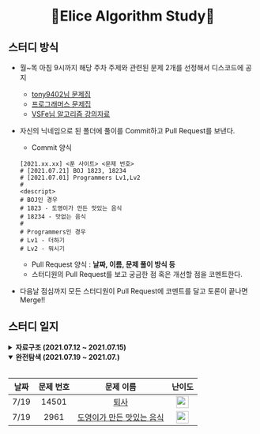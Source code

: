 <div align="center">
  <h1>🥕Elice Algorithm Study🥕</h1>
</div>

## 스터디 방식

- 월~목 아침 9시까지 해당 주차 주제와 관련된 문제 2개를 선정해서 디스코드에 공지
    - [tony9402님 문제집](https://github.com/tony9402/baekjoon)
    - [프로그래머스 문제집](https://programmers.co.kr/learn/challenges)
    - [VSFe님 알고리즘 강의자료](https://github.com/VSFe/Algorithm_Study/tree/main/Concept/New)

- 자신의 닉네임으로 된 폴더에 풀이를 Commit하고 Pull Request를 보낸다.
    - Commit 양식
    ```
    [2021.xx.xx] <푼 사이트> <문제 번호>
    # [2021.07.21] BOJ 1823, 18234
    # [2021.07.01] Programmers Lv1,Lv2
    #
    <descript>
    # BOJ인 경우
    # 1823 - 도영이가 만든 맛있는 음식
    # 18234 - 맛없는 음식
    #
    # Programmers인 경우
    # Lv1 - 더하기
    # Lv2 - 뭐시기
    ```
    - Pull Request 양식
    : **날짜, 이름, 문제 풀이 방식 등**
    - 스터디원의 Pull Request를 보고 궁금한 점 혹은 개선할 점을 코멘트한다.
- 다음날 점심까지 모든 스터디원이 Pull Request에 코멘트를 달고 토론이 끝나면 Merge!!



## 스터디 일지

<details markdown="1">
<summary><strong>자료구조 (2021.07.12 ~ 2021.07.15)</strong></summary>

<br/>

| 날짜 |                                 문제 번호                                 |                                       문제 이름                                        |                                          난이도                                          |
| :--: | :-----------------------------------------------------------------------: | :------------------------------------------------------------------------------------: | :--------------------------------------------------------------------------------------: |
| 7/12 |  5430  |  <a href="https://www.acmicpc.net/problem/5430" target="_blank">AC</a>       |    <img height="25px" width="25px" src="https://d2gd6pc034wcta.cloudfront.net/tier/11.svg"/>     |
| 7/12 |  2075  |  <a href="https://www.acmicpc.net/problem/2075" target="_blank">N번째 큰 수</a>      | <img height="25px" width="25px" src="https://d2gd6pc034wcta.cloudfront.net/tier/11.svg"/> |
| 7/13 |  42577 |  <a href="https://programmers.co.kr/learn/courses/30/lessons/42577" target="_blank">[해시] 전화번호 목록</a>  | Lv2 |
| 7/13 |  42586 |  <a href="https://programmers.co.kr/learn/courses/30/lessons/42586">[스택/큐] 기능개발</a>    | Lv2 |
| 7/14 |  17413 |  <a href="https://www.acmicpc.net/problem/17413" target="_blank">단어 뒤집기2</a>      |    <img height="25px" width="25px" src="https://d2gd6pc034wcta.cloudfront.net/tier/8.svg"/>    |
| 7/14 |  2800  |  <a href="https://www.acmicpc.net/problem/2800" target="_blank">괄호제거</a>    |    <img height="25px" width="25px" src="https://d2gd6pc034wcta.cloudfront.net/tier/11.svg"/>    |
| 7/15 |  1966  |  <a href="https://www.acmicpc.net/problem/1966" target="_blank">프린터 큐</a>        |    <img height="25px" width="25px" src="https://d2gd6pc034wcta.cloudfront.net/tier/8.svg"/>    |
| 7/15 |  14425 |  <a href="https://www.acmicpc.net/problem/14425" target="_blank">문자열 집합</a>        |    <img height="25px" width="25px" src="https://d2gd6pc034wcta.cloudfront.net/tier/8.svg"/>    |

</details>


<details markdown="1" open>
<summary><strong>완전탐색 (2021.07.19 ~ 2021.07.)</strong></summary>

<br/>


| 날짜 |                                 문제 번호                                 |                                       문제 이름                                        |                                          난이도                                          |
| :--: | :-----------------------------------------------------------------------: | :------------------------------------------------------------------------------------: | :--------------------------------------------------------------------------------------: |
| 7/19 |  14501  |  <a href="https://www.acmicpc.net/problem/14501" target="_blank">퇴사</a>       |    <img height="25px" width="25px" src="https://d2gd6pc034wcta.cloudfront.net/tier/7.svg"/>     |
| 7/19 |  2961  |  <a href="https://www.acmicpc.net/problem/2961" target="_blank">도영이가 만든 맛있는 음식</a>      | <img height="25px" width="25px" src="https://d2gd6pc034wcta.cloudfront.net/tier/10.svg"/> |

</details>




<!-- ### 📖 오늘의 문제

|  작성일  | 출처 |                                                   문제                                                    | 카테고리 | 난이도 |                     제출 기록                     |
| :------: | :--: | :-------------------------------------------------------------------------------------------------------: | :------: | :----: | :-----------------------------------------------: |
| 21.07.15 | 백준 | [프린터 큐](https://www.acmicpc.net/problem/1966)<br>[문자열 집합](https://www.acmicpc.net/problem/14425) | 자료구조 |        | 임희지 🥕🥕<br>이정규 🥕🥕<br>전진성 🥕🥕<br>함시연 🥕🥕<br> | -->
